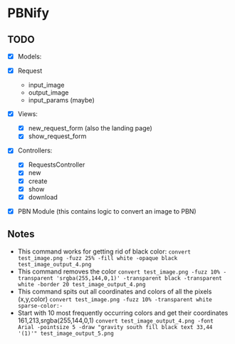 # PBNify

## TODO
 - [X] Models:
  - [X] Request
    * input_image
    * output_image
    * input_params (maybe)

 - [X] Views:
   - [X] new_request_form (also the landing page)
   - [X] show_request_form

 - [X] Controllers:
   - [X] RequestsController
    - [X] new
    - [X] create
    - [X] show
    - [X] download

 - [X] PBN Module (this contains logic to convert an image to PBN)


## Notes

- This command works for getting rid of black color:
`convert test_image.png -fuzz 25% -fill white -opaque black test_image_output_4.png`
- This command removes the color
`convert test_image.png -fuzz 10% -transparent 'srgba(255,144,0,1)' -transparent black -transparent white -border 20 test_image_output_4.png`
- This command spits out all coordinates and colors of all the pixels (x,y,color)
`convert test_image.png -fuzz 10% -transparent white sparse-color:-`
- Start with 10 most frequently occurring colors and get their coordinates
161,213,srgba(255,144,0,1)
`convert test_image_output_4.png -font Arial -pointsize 5 -draw "gravity south fill black text 33,44 '(1)'" test_image_output_5.png`
